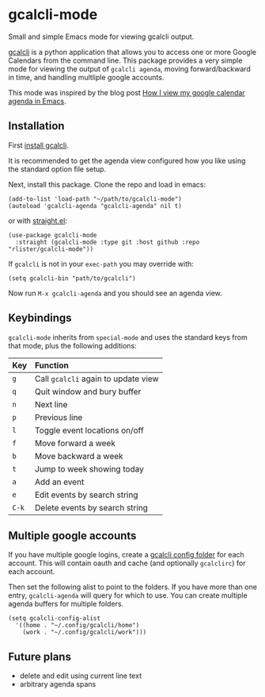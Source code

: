 # gcalcli-mode

Small and simple Emacs mode for viewing gcalcli output.

[gcalcli](https://github.com/insanum/gcalcli) is a python application
that allows you to access one or more Google Calendars from the
command line. This package provides a very simple mode for viewing the
output of `gcalcli agenda`, moving forward/backward in time, and
handling multliple google accounts.

This mode was inspired by the blog post
[How I view my google calendar agenda in Emacs](http://pragmaticemacs.com/emacs/how-i-view-my-google-calendar-agenda-in-emacs/).

## Installation

First [install gcalcli](https://github.com/insanum/gcalcli#installation).

It is recommended to get the agenda view configured how you like using
the standard option file setup.

Next, install this package. Clone the repo and load in emacs:

```elisp
(add-to-list 'load-path "~/path/to/gcalcli-mode")
(autoload 'gcalcli-agenda "gcalcli-agenda" nil t)
```

or with [straight.el](https://github.com/raxod502/straight.el):

```elisp
(use-package gcalcli-mode
  :straight (gcalcli-mode :type git :host github :repo "rlister/gcalcli-mode"))
```

If `gcalcli` is not in your `exec-path` you may override with:

```elisp
(setq gcalcli-bin "path/to/gcalcli")
```

Now run `M-x gcalcli-agenda` and you should see an agenda view.

## Keybindings

`gcalcli-mode` inherits from `special-mode` and uses the standard keys
from that mode, plus the following additions:

| Key   | Function                            |
|:------|:------------------------------------|
| `g`   | Call `gcalcli` again to update view |
| `q`   | Quit window and bury buffer         |
| `n`   | Next line                           |
| `p`   | Previous line                       |
| `l`   | Toggle event locations on/off       |
| `f`   | Move forward a week                 |
| `b`   | Move backward a week                |
| `t`   | Jump to week showing today          |
| `a`   | Add an event                        |
| `e`   | Edit events by search string        |
| `C-k` | Delete events by search string      |

## Multiple google accounts

If you have multiple google logins, create a [gcalcli config
folder](https://github.com/insanum/gcalcli#configuration-folders) for
each account. This will contain oauth and cache (and optionally
`gcalclirc`) for each account.

Then set the following alist to point to the folders. If you have more
than one entry, `gcalcli-agenda` will query for which to use. You can
create multiple agenda buffers for multiple folders.

```elisp
(setq gcalcli-config-alist
  '((home . "~/.config/gcalcli/home")
    (work . "~/.config/gcalcli/work")))
```

## Future plans

- delete and edit using current line text
- arbitrary agenda spans
